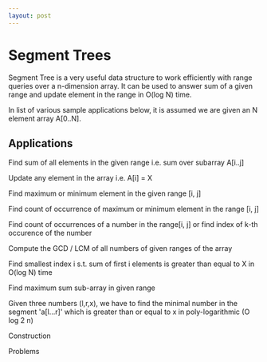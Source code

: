 ```yaml
---
layout: post
---
```

# Segment Trees

Segment Tree is a very useful data structure to work efficiently with range queries over a n-dimension array. It can be used to answer sum of a given range and update element in the range in O(log N) time. 

In list of various  sample applications below, it is assumed we are given an N element array A[0..N].

## Applications

Find sum of all elements in the given range i.e. sum over subarray A[i..j]

Update any element in the array i.e. A[i] = X

Find maximum or minimum element in the given range [i, j]

Find count of occurrence of maximum or minimum element in the range [i, j]

Find count of occurrences of a number in the range[i, j] or find index of k-th occurence of the number

Compute the GCD / LCM of all numbers of given ranges of the array

Find smallest index i s.t. sum of first i elements is greater than equal to X in O(log N) time

Find maximum sum sub-array in given range

Given three numbers (l,r,x), we have to find the minimal number in the segment 'a[l…r]' which is greater than or equal to x in poly-logarithmic (O log 2 n)



Construction

Problems